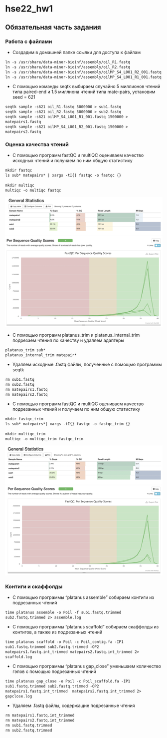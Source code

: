 # hse22_hw1

## Обязательная часть задания 
### Работа с файлами

- Создадим в домашней папке ссылки для доступа к файлам

```
ln -s /usr/share/data-minor-bioinf/assembly/oil_R1.fastq
ln -s /usr/share/data-minor-bioinf/assembly/oil_R2.fastq
ln -s /usr/share/data-minor-bioinf/assembly/oilMP_S4_L001_R2_001.fastq
ln -s /usr/share/data-minor-bioinf/assembly/oilMP_S4_L001_R1_001.fastq
```

- С помощью команды seqtk выбираем случайно 5 миллионов чтений типа paired-end и 1.5 миллиона чтений типа mate-pairs, установим seed = 621


```
seqtk sample -s621 oil_R1.fastq 5000000 > sub1.fastq
seqtk sample -s621 oil_R2.fastq 5000000 > sub2.fastq
seqtk sample -s621 oilMP_S4_L001_R1_001.fastq 1500000 > matepairs1.fastq
seqtk sample -s621 oilMP_S4_L001_R2_001.fastq 1500000 > matepairs2.fastq
```

### Оценка качества чтений 

- С помощью программ fastQC и multiQC оцениваем качество исходных чтений и получаем по ним общую статистику

```
mkdir fastqc
ls sub* matepairs* | xargs -tI{} fastqc -o fastqc {}

mkdir multiqc
multiqc -o multiqc fastqc
```

![Скрин_1](https://github.com/XeniaMishina/hse22_hw1/blob/main/screenshots/general_main_1.png)
![Скрин_2](https://github.com/XeniaMishina/hse22_hw1/blob/main/screenshots/quality_score_main_1.png)


- С помощью программ platanus_trim и platanus_internal_trim подрезаем чтения по качеству и удаляем адаптеры

```
platanus_trim sub*
platanus_internal_trim matepair*
```
- Удаляем исходные .fastq файлы, полученные с помощью программы seqtk
```
rm sub1.fastq
rm sub2.fastq
rm matepairs1.fastq 
rm matepairs2.fastq
```

- С помощью программ fastQC и multiQC оцениваем качество подрезанных чтений и получаем по ним общую статистику
```
mkdir fastqc_trim
ls sub* matepairs*| xargs -tI{} fastqc -o fastqc_trim {}

mkdir multiqc_trim
multiqc -o multiqc_trim fastqc_trim
```

![Скрин_3](https://github.com/XeniaMishina/hse22_hw1/blob/main/screenshots/general_main_2.png)
![Скрин_4](https://github.com/XeniaMishina/hse22_hw1/blob/main/screenshots/quality_score_main_2.png)


### Контиги и скаффолды

- С помощью программы “platanus assemble” собираем контиги из подрезанных чтений
```
time platanus assemble -o Poil -f sub1.fastq.trimmed sub2.fastq.trimmed 2> assemble.log
```
<!--- Ссылка на Google Colab: https://colab.research.google.com/drive/1b9morJnM94QBuG7pUF8aMDVm7z6QAZ4F?usp=sharing 

Или блокнот вы можете найти здесь: https://github.com/Laitielly/hse22_hw1/blob/main/src/HW22_1.ipynb
--->

- С помощью программы “platanus scaffold” собираем скаффолды из контигов, а также из подрезанных чтений
```
time platanus scaffold -o Poil -c Poil_contig.fa -IP1 sub1.fastq.trimmed sub2.fastq.trimmed -OP2 matepairs1.fastq.int_trimmed matepairs2.fastq.int_trimmed 2> scaffold.log
```
- С помощью программы “platanus gap_close” уменьшаем количество гэпов с помощью подрезанных чтений

```
time platanus gap_close -o Poil -c Poil_scaffold.fa -IP1 sub1.fastq.trimmed sub2.fastq.trimmed -OP2 matepairs1.fastq.int_trimmed  matepairs2.fastq.int_trimmed 2> gapclose.log
```

<!--- Ссылка на ноутбук та же. --->

- Удаляем .fastq файлы, содержащие подрезанные чтения
```
rm matepairs1.fastq.int_trimmed
rm matepairs2.fastq.int_trimmed
rm sub1.fastq.trimmed
rm sub2.fastq.trimmed
```
<!---
- Далее я перенесла все в одну папку.

```
mkdir MainTask
mv Poil* MainTask/
mv oil* MainTask/
mv *.log MainTask/
mv fast* MainTask/
mv mult* MainTask/
```

В папке MainTask создала папку platanus и перенесла туда файлы, созданные программой platanus.

```
mkdir platanus
mv Poil* platanus/
mv *.log platanus/
```

## Дополнительная часть
### Дополнительная сборка 1. Чтений в 2 раза меньше.

- Создаю папку extratask, в ней seq1. В папке seq1 выполняем ровно те же действия, но с изменением кол-ва чтений (для paired-end 2_500_000 чтений, для mate-pairs 750_000 чтений.

- Ссылка на Google Colab та же.

 - Статистики:
    - До ![Скрин5](https://github.com/Laitielly/hse22_hw1/blob/main/screenshots/total3.png)
    - После ![Скрин6](https://github.com/Laitielly/hse22_hw1/blob/main/screenshots/total4.png)
    - До ![Скрин7](https://github.com/Laitielly/hse22_hw1/blob/main/screenshots/quality%20scores3.png)
    - После ![Скрин8](https://github.com/Laitielly/hse22_hw1/blob/main/screenshots/quality%20scores4.png)

### Дополнительная сборка 2. Чтений в 4 раза меньше.

- В папке extratask папка seq2. В папке seq2 выполняем ровно те же действия, но с изменением кол-ва чтений (для paired-end 1_250_000 чтений, для mate-pairs 375_000 чтений.

- Ссылка на Google Colab та же.

 - Статистики:
    - До 
    ![Скрин9](https://github.com/Laitielly/hse22_hw1/blob/main/screenshots/total5.png)
    - После 
    ![Скрин10](https://github.com/Laitielly/hse22_hw1/blob/main/screenshots/total6.png)
    - До 
    ![Скрин11](https://github.com/Laitielly/hse22_hw1/blob/main/screenshots/quality%20scores5.png)
    - После 
    ![Скрин12](https://github.com/Laitielly/hse22_hw1/blob/main/screenshots/quality%20scores6.png)
    
    
    
 ### Выводы
 - В блокноте выведены графики, выводы как раз под ними.
 --->
